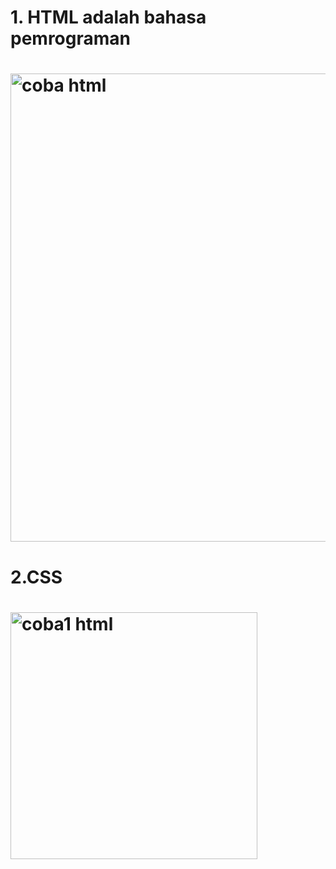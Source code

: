 # 1. HTML adalah bahasa pemrograman 
# <img width="749" alt="coba html" src="https://github.com/AdityaNugroho07/Pemrograman-web-1/assets/168439946/6422853d-138a-4904-9706-3c1af86205fd">
# 2.CSS
# <img width="395" alt="coba1 html" src="https://github.com/AdityaNugroho07/Pemrograman-web-1/assets/168439946/3a55f799-8f13-4385-a20e-f7bdaab67fe9">
# 
